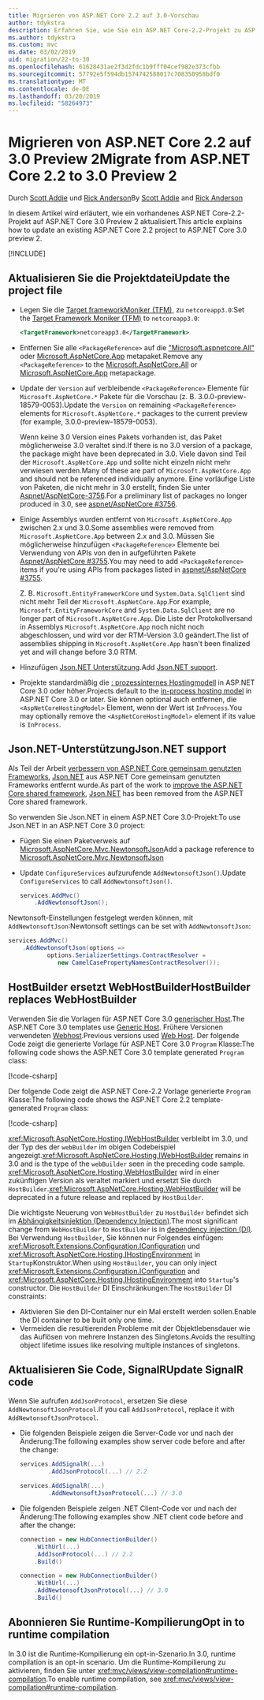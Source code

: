 ```yaml
---
title: Migrieren von ASP.NET Core 2.2 auf 3.0-Vorschau
author: tdykstra
description: Erfahren Sie, wie Sie ein ASP.NET Core-2.2-Projekt zu ASP.NET Core 3.0 zu migrieren.
ms.author: tdykstra
ms.custom: mvc
ms.date: 03/02/2019
uid: migration/22-to-30
ms.openlocfilehash: 61628431ae2f3d2fdc1b9fff04cef982e373cfbb
ms.sourcegitcommit: 57792e5f594db1574742588017c708350958bdf0
ms.translationtype: MT
ms.contentlocale: de-DE
ms.lasthandoff: 03/20/2019
ms.locfileid: "58264973"
---
```

# <a name="migrate-from-aspnet-core-22-to-30-preview-2"></a><span data-ttu-id="5d756-103">Migrieren von ASP.NET Core 2.2 auf 3.0 Preview 2</span><span class="sxs-lookup"><span data-stu-id="5d756-103">Migrate from ASP.NET Core 2.2 to 3.0 Preview 2</span></span>

<span data-ttu-id="5d756-104">Durch [Scott Addie](https://github.com/scottaddie) und [Rick Anderson](https://twitter.com/RickAndMSFT)</span><span class="sxs-lookup"><span data-stu-id="5d756-104">By [Scott Addie](https://github.com/scottaddie) and [Rick Anderson](https://twitter.com/RickAndMSFT)</span></span>

<span data-ttu-id="5d756-105">In diesem Artikel wird erläutert, wie ein vorhandenes ASP.NET Core-2.2-Projekt auf ASP.NET Core 3.0 Preview 2 aktualisiert.</span><span class="sxs-lookup"><span data-stu-id="5d756-105">This article explains how to update an existing ASP.NET Core 2.2 project to ASP.NET Core 3.0 preview 2.</span></span>

[!INCLUDE[](~/includes/net-core-prereqs-all-3.0.md)]

## <a name="update-the-project-file"></a><span data-ttu-id="5d756-106">Aktualisieren Sie die Projektdatei</span><span class="sxs-lookup"><span data-stu-id="5d756-106">Update the project file</span></span>

* <span data-ttu-id="5d756-107">Legen Sie die [Target frameworkMoniker (TFM),](/dotnet/standard/frameworks#referring-to-frameworks) zu `netcoreapp3.0`:</span><span class="sxs-lookup"><span data-stu-id="5d756-107">Set the [Target Framework Moniker (TFM)](/dotnet/standard/frameworks#referring-to-frameworks) to `netcoreapp3.0`:</span></span>

  ```xml
  <TargetFramework>netcoreapp3.0</TargetFramework>
  ```

* <span data-ttu-id="5d756-108">Entfernen Sie alle `<PackageReference>` auf die ["Microsoft.aspnetcore.All"](xref:fundamentals/metapackage) oder [Microsoft.AspNetCore.App](xref:fundamentals/metapackage-app) metapaket.</span><span class="sxs-lookup"><span data-stu-id="5d756-108">Remove any `<PackageReference>` to the [Microsoft.AspNetCore.All](xref:fundamentals/metapackage) or [Microsoft.AspNetCore.App](xref:fundamentals/metapackage-app) metapackage.</span></span>

* <span data-ttu-id="5d756-109">Update der `Version` auf verbleibende `<PackageReference>` Elemente für `Microsoft.AspNetCore.*` Pakete für die Vorschau (z. B. 3.0.0-preview-18579-0053).</span><span class="sxs-lookup"><span data-stu-id="5d756-109">Update the `Version` on remaining `<PackageReference>` elements for `Microsoft.AspNetCore.*` packages to the current preview (for example, 3.0.0-preview-18579-0053).</span></span>

  <span data-ttu-id="5d756-110">Wenn keine 3.0 Version eines Pakets vorhanden ist, das Paket möglicherweise 3.0 veraltet sind.</span><span class="sxs-lookup"><span data-stu-id="5d756-110">If there is no 3.0 version of a package, the package might have been deprecated in 3.0.</span></span> <span data-ttu-id="5d756-111">Viele davon sind Teil der `Microsoft.AspNetCore.App` und sollte nicht einzeln nicht mehr verwiesen werden.</span><span class="sxs-lookup"><span data-stu-id="5d756-111">Many of these are part of `Microsoft.AspNetCore.App` and should not be referenced individually anymore.</span></span> <span data-ttu-id="5d756-112">Eine vorläufige Liste von Paketen, die nicht mehr in 3.0 erstellt, finden Sie unter [Aspnet/AspNetCore-3756](https://github.com/aspnet/AspNetCore/issues/3756).</span><span class="sxs-lookup"><span data-stu-id="5d756-112">For a preliminary list of packages no longer produced in 3.0, see [aspnet/AspNetCore #3756](https://github.com/aspnet/AspNetCore/issues/3756).</span></span>

* <span data-ttu-id="5d756-113">Einige Assemblys wurden entfernt von `Microsoft.AspNetCore.App` zwischen 2.x und 3.0.</span><span class="sxs-lookup"><span data-stu-id="5d756-113">Some assemblies were removed from `Microsoft.AspNetCore.App` between 2.x and 3.0.</span></span> <span data-ttu-id="5d756-114">Müssen Sie möglicherweise hinzufügen `<PackageReference>` Elemente bei Verwendung von APIs von den in aufgeführten Pakete [Aspnet/AspNetCore #3755](https://github.com/aspnet/AspNetCore/issues/3755).</span><span class="sxs-lookup"><span data-stu-id="5d756-114">You may need to add `<PackageReference>` items if you're using APIs from packages listed in [aspnet/AspNetCore #3755](https://github.com/aspnet/AspNetCore/issues/3755).</span></span>

  <span data-ttu-id="5d756-115">Z. B. `Microsoft.EntityFrameworkCore` und `System.Data.SqlClient` sind nicht mehr Teil der `Microsoft.AspNetCore.App`.</span><span class="sxs-lookup"><span data-stu-id="5d756-115">For example, `Microsoft.EntityFrameworkCore` and `System.Data.SqlClient` are no longer part of `Microsoft.AspNetCore.App`.</span></span> <span data-ttu-id="5d756-116">Die Liste der Protokollversand in Assemblys `Microsoft.AspNetCore.App` noch nicht noch abgeschlossen, und wird vor der RTM-Version 3.0 geändert.</span><span class="sxs-lookup"><span data-stu-id="5d756-116">The list of assemblies shipping in `Microsoft.AspNetCore.App` hasn't been finalized yet and will change before 3.0 RTM.</span></span>

* <span data-ttu-id="5d756-117">Hinzufügen [Json.NET Unterstützung](#json).</span><span class="sxs-lookup"><span data-stu-id="5d756-117">Add [Json.NET support](#json).</span></span>

* <span data-ttu-id="5d756-118">Projekte standardmäßig die [: prozessinternes Hostingmodell](xref:host-and-deploy/aspnet-core-module#in-process-hosting-model) in ASP.NET Core 3.0 oder höher.</span><span class="sxs-lookup"><span data-stu-id="5d756-118">Projects default to the [in-process hosting model](xref:host-and-deploy/aspnet-core-module#in-process-hosting-model) in ASP.NET Core 3.0 or later.</span></span> <span data-ttu-id="5d756-119">Sie können optional auch entfernen, die `<AspNetCoreHostingModel>` Element, wenn der Wert ist `InProcess`.</span><span class="sxs-lookup"><span data-stu-id="5d756-119">You may optionally remove the `<AspNetCoreHostingModel>` element if its value is `InProcess`.</span></span>

<a name="json"></a>

## <a name="jsonnet-support"></a><span data-ttu-id="5d756-120">Json.NET-Unterstützung</span><span class="sxs-lookup"><span data-stu-id="5d756-120">Json.NET support</span></span>

<span data-ttu-id="5d756-121">Als Teil der Arbeit [verbessern von ASP.NET Core gemeinsam genutzten Frameworks](https://blogs.msdn.microsoft.com/webdev/2018/10/29/a-first-look-at-changes-coming-in-asp-net-core-3-0/), [Json.NET](https://www.newtonsoft.com/json/help/html/Introduction.htm) aus ASP.NET Core gemeinsam genutzten Frameworks entfernt wurde.</span><span class="sxs-lookup"><span data-stu-id="5d756-121">As part of the work to [improve the ASP.NET Core shared framework](https://blogs.msdn.microsoft.com/webdev/2018/10/29/a-first-look-at-changes-coming-in-asp-net-core-3-0/), [Json.NET](https://www.newtonsoft.com/json/help/html/Introduction.htm) has been removed from the ASP.NET Core shared framework.</span></span>

<span data-ttu-id="5d756-122">So verwenden Sie Json.NET in einem ASP.NET Core 3.0-Projekt:</span><span class="sxs-lookup"><span data-stu-id="5d756-122">To use Json.NET in an ASP.NET Core 3.0 project:</span></span>

* <span data-ttu-id="5d756-123">Fügen Sie einen Paketverweis auf [Microsoft.AspNetCore.Mvc.NewtonsoftJson](https://nuget.org/packages/Microsoft.AspNetCore.Mvc.NewtonsoftJson)</span><span class="sxs-lookup"><span data-stu-id="5d756-123">Add a package reference to [Microsoft.AspNetCore.Mvc.NewtonsoftJson](https://nuget.org/packages/Microsoft.AspNetCore.Mvc.NewtonsoftJson)</span></span>
* <span data-ttu-id="5d756-124">Update `ConfigureServices` aufzurufende `AddNewtonsoftJson()`.</span><span class="sxs-lookup"><span data-stu-id="5d756-124">Update `ConfigureServices` to call `AddNewtonsoftJson()`.</span></span>

    ```csharp
    services.AddMvc()
        .AddNewtonsoftJson();
    ```

<span data-ttu-id="5d756-125">Newtonsoft-Einstellungen festgelegt werden können, mit `AddNewtonsoftJson`:</span><span class="sxs-lookup"><span data-stu-id="5d756-125">Newtonsoft settings can be set with `AddNewtonsoftJson`:</span></span>

  ```csharp
  services.AddMvc()
      .AddNewtonsoftJson(options =>
             options.SerializerSettings.ContractResolver =
                new CamelCasePropertyNamesContractResolver());
  ```

## <a name="hostbuilder-replaces-webhostbuilder"></a><span data-ttu-id="5d756-126">HostBuilder ersetzt WebHostBuilder</span><span class="sxs-lookup"><span data-stu-id="5d756-126">HostBuilder replaces WebHostBuilder</span></span>

<span data-ttu-id="5d756-127">Verwenden Sie die Vorlagen für ASP.NET Core 3.0 [generischer Host](xref:fundamentals/host/generic-host).</span><span class="sxs-lookup"><span data-stu-id="5d756-127">The ASP.NET Core 3.0 templates use [Generic Host](xref:fundamentals/host/generic-host).</span></span> <span data-ttu-id="5d756-128">Frühere Versionen verwendeten [Webhost](xref:fundamentals/host/web-host).</span><span class="sxs-lookup"><span data-stu-id="5d756-128">Previous versions used [Web Host](xref:fundamentals/host/web-host).</span></span> <span data-ttu-id="5d756-129">Der folgende Code zeigt die generierte Vorlage für ASP.NET Core 3.0 `Program` Klasse:</span><span class="sxs-lookup"><span data-stu-id="5d756-129">The following code shows the ASP.NET Core 3.0 template generated `Program` class:</span></span>

[!code-csharp[](22-to-30/samples/Program.cs?name=snippet)]

<span data-ttu-id="5d756-130">Der folgende Code zeigt die ASP.NET Core-2.2 Vorlage generierte `Program` Klasse:</span><span class="sxs-lookup"><span data-stu-id="5d756-130">The following code shows the ASP.NET Core 2.2 template-generated `Program` class:</span></span>

[!code-csharp[](22-to-30/samples/Program2.2.cs?name=snippet)]

<span data-ttu-id="5d756-131"><xref:Microsoft.AspNetCore.Hosting.IWebHostBuilder> verbleibt im 3.0, und der Typ des der `webBuilder` im obigen Codebeispiel angezeigt.</span><span class="sxs-lookup"><span data-stu-id="5d756-131"><xref:Microsoft.AspNetCore.Hosting.IWebHostBuilder> remains in 3.0 and is the type of the `webBuilder` seen in the preceding code sample.</span></span> <span data-ttu-id="5d756-132"><xref:Microsoft.AspNetCore.Hosting.WebHostBuilder> wird in einer zukünftigen Version als veraltet markiert und ersetzt Sie durch `HostBuilder`.</span><span class="sxs-lookup"><span data-stu-id="5d756-132"><xref:Microsoft.AspNetCore.Hosting.WebHostBuilder> will be deprecated in a future release and replaced by `HostBuilder`.</span></span>

<span data-ttu-id="5d756-133">Die wichtigste Neuerung von `WebHostBuilder` zu `HostBuilder` befindet sich im [Abhängigkeitsinjektion (Dependency Injection)](xref:fundamentals/dependency-injection).</span><span class="sxs-lookup"><span data-stu-id="5d756-133">The most significant change from `WebHostBuilder` to `HostBuilder` is in [dependency injection (DI)](xref:fundamentals/dependency-injection).</span></span> <span data-ttu-id="5d756-134">Bei Verwendung `HostBuilder`, Sie können nur Folgendes einfügen: <xref:Microsoft.Extensions.Configuration.IConfiguration> und <xref:Microsoft.AspNetCore.Hosting.IHostingEnvironment> in `Startup`Konstruktor.</span><span class="sxs-lookup"><span data-stu-id="5d756-134">When using `HostBuilder`, you can only inject <xref:Microsoft.Extensions.Configuration.IConfiguration> and <xref:Microsoft.AspNetCore.Hosting.IHostingEnvironment> into `Startup`'s constructor.</span></span> <span data-ttu-id="5d756-135">Die `HostBuilder` DI Einschränkungen:</span><span class="sxs-lookup"><span data-stu-id="5d756-135">The `HostBuilder` DI constraints:</span></span>

* <span data-ttu-id="5d756-136">Aktivieren Sie den DI-Container nur ein Mal erstellt werden sollen.</span><span class="sxs-lookup"><span data-stu-id="5d756-136">Enable the DI container to be built only one time.</span></span>
* <span data-ttu-id="5d756-137">Vermeiden die resultierenden Probleme mit der Objektlebensdauer wie das Auflösen von mehrere Instanzen des Singletons.</span><span class="sxs-lookup"><span data-stu-id="5d756-137">Avoids the resulting object lifetime issues like resolving multiple instances of singletons.</span></span>

## <a name="update-signalr-code"></a><span data-ttu-id="5d756-138">Aktualisieren Sie Code, SignalR</span><span class="sxs-lookup"><span data-stu-id="5d756-138">Update SignalR code</span></span>

<span data-ttu-id="5d756-139">Wenn Sie aufrufen `AddJsonProtocol`, ersetzen Sie diese `AddNewtonsoftJsonProtocol`.</span><span class="sxs-lookup"><span data-stu-id="5d756-139">If you call `AddJsonProtocol`, replace it with `AddNewtonsoftJsonProtocol`.</span></span>

* <span data-ttu-id="5d756-140">Die folgenden Beispiele zeigen die Server-Code vor und nach der Änderung:</span><span class="sxs-lookup"><span data-stu-id="5d756-140">The following examples show server code before and after the change:</span></span>

  ```csharp
  services.AddSignalR(...)
          .AddJsonProtocol(...) // 2.2
  ```

  ```csharp
  services.AddSignalR(...)
          .AddNewtonsoftJsonProtocol(...) // 3.0
  ```

* <span data-ttu-id="5d756-141">Die folgenden Beispiele zeigen .NET Client-Code vor und nach der Änderung:</span><span class="sxs-lookup"><span data-stu-id="5d756-141">The following examples show .NET client code before and after the change:</span></span>

  ```csharp
  connection = new HubConnectionBuilder()
      .WithUrl(...)
      .AddJsonProtocol(...) // 2.2
      .Build()
  ```

  ```csharp
  connection = new HubConnectionBuilder()
      .WithUrl(...)
      .AddNewtonsoftJsonProtocol(...) // 3.0
      .Build()
  ```

## <a name="opt-in-to-runtime-compilation"></a><span data-ttu-id="5d756-142">Abonnieren Sie Runtime-Kompilierung</span><span class="sxs-lookup"><span data-stu-id="5d756-142">Opt in to runtime compilation</span></span>

<span data-ttu-id="5d756-143">In 3.0 ist die Runtime-Kompilierung ein opt-in-Szenario.</span><span class="sxs-lookup"><span data-stu-id="5d756-143">In 3.0, runtime compilation is an opt-in scenario.</span></span> <span data-ttu-id="5d756-144">Um die Runtime-Kompilierung zu aktivieren, finden Sie unter <xref:mvc/views/view-compilation#runtime-compilation>.</span><span class="sxs-lookup"><span data-stu-id="5d756-144">To enable runtime compilation, see <xref:mvc/views/view-compilation#runtime-compilation>.</span></span>
